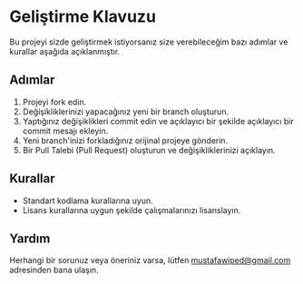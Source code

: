 # Geliştirme Klavuzu

Bu projeyi sizde geliştirmek istiyorsanız size verebileceğim bazı adımlar ve kurallar aşağıda açıklanmıştır.

## Adımlar

1. Projeyi fork edin.
2. Değişikliklerinizi yapacağınız yeni bir branch oluşturun.
3. Yaptığınız değişiklikleri commit edin ve açıklayıcı bir şekilde açıklayıcı bir commit mesajı ekleyin.
4. Yeni branch'inizi forkladığınız orijinal projeye gönderin.
5. Bir Pull Talebi (Pull Request) oluşturun ve değişikliklerinizi açıklayın.

## Kurallar

- Standart kodlama kurallarına uyun.
- Lisans kurallarına uygun şekilde çalışmalarınızı lisanslayın.

## Yardım

Herhangi bir sorunuz veya öneriniz varsa, lütfen mustafawiped@gmail.com adresinden bana ulaşın.

